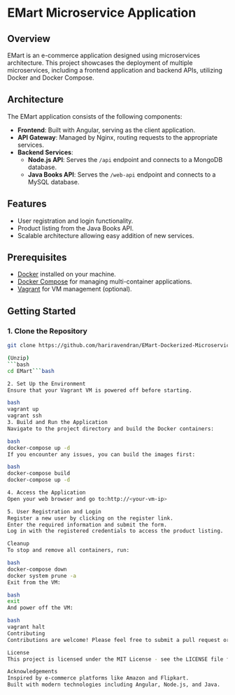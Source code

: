 # EMart Microservice Application

## Overview
EMart is an e-commerce application designed using microservices architecture. This project showcases the deployment of multiple microservices, including a frontend application and backend APIs, utilizing Docker and Docker Compose.

## Architecture
The EMart application consists of the following components:
- **Frontend**: Built with Angular, serving as the client application.
- **API Gateway**: Managed by Nginx, routing requests to the appropriate services.
- **Backend Services**:
  - **Node.js API**: Serves the `/api` endpoint and connects to a MongoDB database.
  - **Java Books API**: Serves the `/web-api` endpoint and connects to a MySQL database.
  
## Features
- User registration and login functionality.
- Product listing from the Java Books API.
- Scalable architecture allowing easy addition of new services.

## Prerequisites
- [Docker](https://www.docker.com/) installed on your machine.
- [Docker Compose](https://docs.docker.com/compose/) for managing multi-container applications.
- [Vagrant](https://www.vagrantup.com/) for VM management (optional).

## Getting Started

### 1. Clone the Repository
```bash
git clone https://github.com/hariravendran/EMart-Dockerized-Microservices-E-Commerce-Solution```bash

(Unzip)
```bash
cd EMart```bash

2. Set Up the Environment
Ensure that your Vagrant VM is powered off before starting.

bash
vagrant up
vagrant ssh
3. Build and Run the Application
Navigate to the project directory and build the Docker containers:

bash
docker-compose up -d
If you encounter any issues, you can build the images first:

bash
docker-compose build
docker-compose up -d

4. Access the Application
Open your web browser and go to:http://<your-vm-ip>

5. User Registration and Login
Register a new user by clicking on the register link.
Enter the required information and submit the form.
Log in with the registered credentials to access the product listing.

Cleanup
To stop and remove all containers, run:

bash
docker-compose down
docker system prune -a
Exit from the VM:

bash
exit
And power off the VM:

bash
vagrant halt
Contributing
Contributions are welcome! Please feel free to submit a pull request or open an issue.

License
This project is licensed under the MIT License - see the LICENSE file for details.

Acknowledgements
Inspired by e-commerce platforms like Amazon and Flipkart.
Built with modern technologies including Angular, Node.js, and Java.
